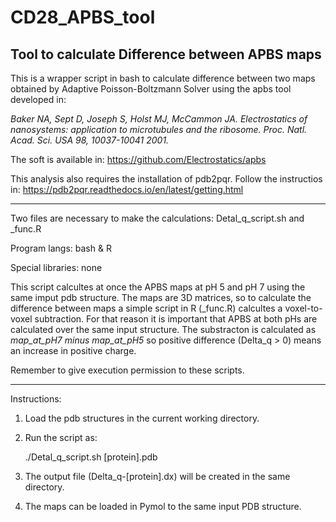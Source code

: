 # CD28_APBS_tool
## Tool to calculate Difference between APBS maps 


This is a wrapper script in bash to calculate difference between two maps obtained by Adaptive Poisson-Boltzmann Solver using the apbs tool developed in:

*Baker NA, Sept D, Joseph S, Holst MJ, McCammon JA. Electrostatics of nanosystems: application to microtubules and the ribosome. Proc. Natl. Acad. Sci. USA 98, 10037-10041 2001.*

The soft is available in:
https://github.com/Electrostatics/apbs

This analysis also requires the installation of pdb2pqr. Follow the instructios in:
https://pdb2pqr.readthedocs.io/en/latest/getting.html

**********************
Two files are necessary to make the calculations: Detal_q_script.sh and _func.R

Program langs: bash & R

Special libraries: none

This script calcultes at once the APBS maps at pH 5 and pH 7 using the same imput pdb structure. 
The maps are 3D matrices, so to calculate the difference between maps a simple script in R (_func.R) calcultes 
a voxel-to-voxel subtraction. For that reason it is important that APBS at both pHs are calculated 
over the same input structure. The substracton is calculated as *map_at_pH7 minus map_at_pH5* so
positive difference (Delta_q > 0) means an increase in positive charge.

Remember to give execution permission to these scripts.

**********************
Instructions:

1) Load the pdb structures in the current working directory.

2) Run the script as: 

	./Detal_q_script.sh [protein].pdb

3) The output file (Delta_q-[protein].dx) will be created in the same directory.

4) The maps can be loaded in Pymol to the same input PDB structure.
